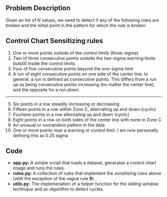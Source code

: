 ## Problem Description

Given an list of _N_ values, we need to detect if any of the following rules are broken and 
the initial point in the pattern for which the rule is broken.

## Control Chart Sensitizing rules
  1. One or more points outside of the control limits (three-sigma)
  2. Two of three consecutive points outside the two-sigma warning limits butstill inside the control limits
  3. Four of five consecutive points beyond the one-sigma limit
  4. A run of eight consecutive points on one side of the center line. In general, a *run* is defined as consecutive points. This differs from a *run up* as being consecutive points increasing (no matter the center line), and the opposite for a *run down*.
  ---
  5. Six points in a row steadily increasing or decreasing
  6. Fifteen points in a row within Zone C, alternating up and down (cyclic)
  7. Fourteen points in a row alternating up and down (cyclic)
  8. Eight points in a row on both sides of the center line with none in Zone C
  9. An unusual or nonrandom pattern in the data
 10. One or more points near a warning or control limit. I am now personally defining this as 0.25 sigma


## Code

- **app.py:** A simple script that loads a dataset, generates a control chart image and runs the
rules.
- **rules.py:** A collection of rules that implement the _sensitizing rules_ above (with the exception
of the vague rule **9**).
- **utils.py:** The implemenation of a helper function for the _sliding window technique_ and an
algorithm to detect cycles.
